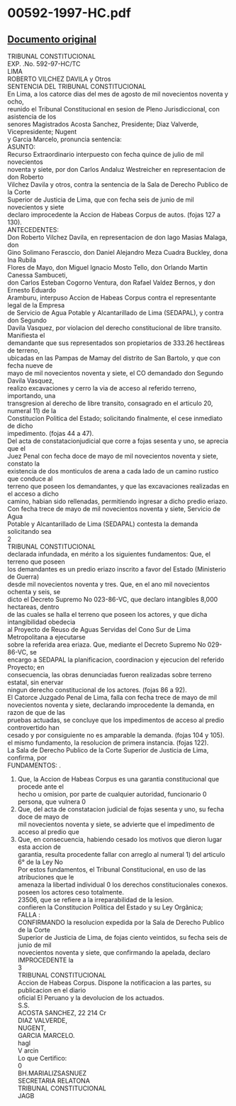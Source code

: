 
00592-1997-HC.pdf
=================
  
[Documento original](https://tc.gob.pe/jurisprudencia/1998/00592-1997-HC.pdf)  
---  
TRIBUNAL CONSTITUCIONAL  
EXP. .No. 592-97-HC/TC  
LIMA  
ROBERTO VILCHEZ DAVILA y Otros  
SENTENCIA DEL TRIBUNAL CONSTITUCIONAL  
En Lima, a los catorce dias del mes de agosto de mil novecientos noventa y ocho,  
reunido el Tribunal Constitucional en sesion de Pleno Jurisdiccional, con asistencia de los  
senores Magistrados Acosta Sanchez, Presidente; Diaz Valverde, Vicepresidente; Nugent  
y Garcia Marcelo, pronuncia sentencia:  
ASUNTO:  
Recurso Extraordinario interpuesto con fecha quince de julio de mil novecientos  
noventa y siete, por don Carlos Andaluz Westreicher en representacion de don Roberto  
Vilchez Davila y otros, contra la sentencia de la Sala de Derecho Publico de la Corte  
Superior de Justicia de Lima, que con fecha seis de junio de mil novecientos y siete  
declaro improcedente la Accion de Habeas Corpus de autos. (fojas 127 a 130).  
ANTECEDENTES:  
Don Roberto Vilchez Davila, en representacion de don Iago Masias Malaga, don  
Gino Solimano Ferasccio, don Daniel Alejandro Meza Cuadra Buckley, dona Ina Rubila  
Flores de Mayo, don Miguel Ignacio Mosto Tello, don Orlando Martin Canessa Sambuceti,  
don Carlos Esteban Cogorno Ventura, don Rafael Valdez Bernos, y don Ernesto Eduardo  
Aramburu, interpuso Accion de Habeas Corpus contra el representante legal de la Empresa  
de Servicio de Agua Potable y Alcantarillado de Lima (SEDAPAL), y contra don Segundo  
Davila Vasquez, por violacion del derecho constitucional de libre transito. Manifiesta el  
demandante que sus representados son propietarios de 333.26 hectâreas de terreno,  
ubicadas en las Pampas de Mamay del distrito de San Bartolo, y que con fecha nueve de  
mayo de mil novecientos noventa y siete, el CO demandado don Segundo Davila Vasquez,  
realizo excavaciones y cerro la via de acceso al referido terreno, importando, una  
transgresion al derecho de libre transito, consagrado en el articulo 20, numeral 11) de la  
Constitucion Politica del Estado; solicitando finalmente, el cese inmediato de dicho  
impedimento. (fojas 44 a 47).  
Del acta de constatacionjudicial que corre a fojas sesenta y uno, se aprecia que el  
Juez Penal con fecha doce de mayo de mil novecientos noventa y siete, constato la  
existencia de dos monticulos de arena a cada lado de un camino rustico que conduce al  
terreno que poseen los demandantes, y que las excavaciones realizadas en el acceso a dicho  
camino, habian sido rellenadas, permitiendo ingresar a dicho predio eriazo.  
Con fecha trece de mayo de mil novecientos noventa y siete, Servicio de Agua  
Potable y Alcantarillado de Lima (SEDAPAL) contesta la demanda solicitando sea  
2  
TRIBUNAL CONSTITUCIONAL  
declarada infundada, en mérito a los siguientes fundamentos: Que, el terreno que poseen  
los demandantes es un predio eriazo inscrito a favor del Estado (Ministerio de Guerra)  
desde mil novecientos noventa y tres. Que, en el ano mil novecientos ochenta y seis, se  
dicto el Decreto Supremo No 023-86-VC, que declaro intangibles 8,000 hectareas, dentro  
de las cuales se halla el terreno que poseen los actores, y que dicha intangibilidad obedecia  
al Proyecto de Reuso de Aguas Servidas del Cono Sur de Lima Metropolitana a ejecutarse  
sobre la referida area eriaza. Que, mediante el Decreto Supremo No 029-86-VC, se  
encargo a SEDAPAL la planificacion, coordinacion y ejecucion del referido Proyecto; en  
consecuencia, las obras denunciadas fueron realizadas sobre terreno estatal, sin enervar  
ningun derecho constitucional de los actores. (fojas 86 a 92).  
El Catorce Juzgado Penal de Lima, falla con fecha trece de mayo de mil  
novecientos noventa y siete, declarando improcedente la demanda, en razon de que de las  
pruebas actuadas, se concluye que los impedimentos de acceso al predio controvertido han  
cesado y por consiguiente no es amparable la demanda. (fojas 104 y 105).  
el mismo fundamento, la resolucion de primera instancia. (fojas 122).  
La Sala de Derecho Publico de la Corte Superior de Justicia de Lima, confirma, por  
FUNDAMENTOS: .  
1. Que, la Accion de Habeas Corpus es una garantia constitucional que procede ante el  
hecho u omision, por parte de cualquier autoridad, funcionario 0 persona, que vulnera 0  
2. Que, del acta de constatacion judicial de fojas sesenta y uno, su fecha doce de mayo de  
mil novecientos noventa y siete, se advierte que el impedimento de acceso al predio que  
3. Que, en consecuencia, habiendo cesado los motivos que dieron lugar esta accion de  
garantia, resulta procedente fallar con arreglo al numeral 1) del articulo 6° de la Ley No  
Por estos fundamentos, el Tribunal Constitucional, en uso de las atribuciones que le  
amenaza la libertad individual 0 los derechos constitucionales conexos.  
poseen los actores ceso totalmente.  
23506, que se refiere a la irreparabilidad de la lesion.  
confieren la Constitucion Politica del Estado y su Ley Orgânica;  
FALLA :  
CONFIRMANDO la resolucion expedida por la Sala de Derecho Publico de la Corte  
Superior de Justicia de Lima, de fojas ciento veintidos, su fecha seis de junio de mil  
novecientos noventa y siete, que confirmando la apelada, declaro IMPROCEDENTE la  
3  
TRIBUNAL CONSTITUCIONAL  
Accion de Habeas Corpus. Dispone la notificacion a las partes, su publicacion en el diario  
oficial El Peruano y la devolucion de los actuados.  
S.S.  
ACOSTA SANCHEZ, 22 214 Cr  
DIAZ VALVERDE,  
NUGENT,  
GARCIA MARCELO.  
hagl  
V arcin  
Lo que Certifico:  
0  
BH.MARIALIZSASNUEZ  
SECRETARIA RELATONA  
TRIBUNAL CONSTITUCIONAL  
JAGB